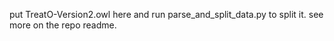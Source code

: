 put TreatO-Version2.owl here and run parse_and_split_data.py to split it. see more on the repo readme.
